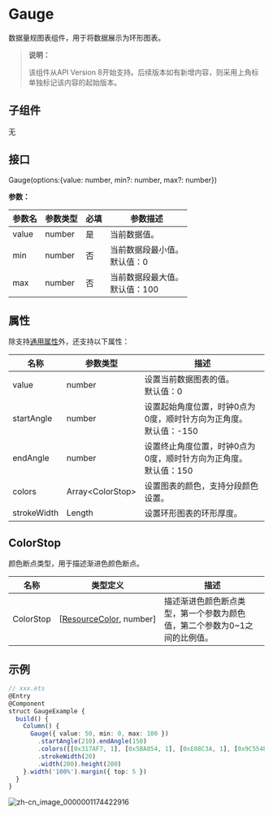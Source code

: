 # Gauge

数据量规图表组件，用于将数据展示为环形图表。


>  **说明：**
>
>  该组件从API Version 8开始支持。后续版本如有新增内容，则采用上角标单独标记该内容的起始版本。


## 子组件

无


## 接口

Gauge(options:{value: number, min?: number, max?: number})

**参数：**

| 参数名 | 参数类型 | 必填 | 参数描述 |
| -------- | -------- | -------- | -------- |
| value | number | 是 | 当前数据值。 |
| min | number | 否 | 当前数据段最小值。<br/>默认值：0 |
| max | number | 否 | 当前数据段最大值。<br/>默认值：100 |

## 属性

除支持[通用属性](ts-universal-attributes-size.md)外，还支持以下属性：

| 名称 | 参数类型 | 描述 |
| -------- | -------- | -------- |
| value | number | 设置当前数据图表的值。<br/>默认值：0 |
| startAngle | number | 设置起始角度位置，时钟0点为0度，顺时针方向为正角度。<br/>默认值：-150 |
| endAngle | number | 设置终止角度位置，时钟0点为0度，顺时针方向为正角度。<br/>默认值：150 |
| colors | Array&lt;ColorStop&gt; | 设置图表的颜色，支持分段颜色设置。 |
| strokeWidth | Length | 设置环形图表的环形厚度。 |

## ColorStop

颜色断点类型，用于描述渐进色颜色断点。

| 名称      | 类型定义             | 描述                                                         |
| --------- | -------------------- | ------------------------------------------------------------ |
| ColorStop | [[ResourceColor](../../ui/ts-types.md#resourcecolor8),&nbsp;number] | 描述渐进色颜色断点类型，第一个参数为颜色值，第二个参数为0~1之间的比例值。 |


## 示例


```ts
// xxx.ets
@Entry
@Component
struct GaugeExample {
  build() {
    Column() {
      Gauge({ value: 50, min: 0, max: 100 })
        .startAngle(210).endAngle(150)
        .colors([[0x317AF7, 1], [0x5BA854, 1], [0xE08C3A, 1], [0x9C554B, 1], [0xD94838, 1]])
        .strokeWidth(20)
        .width(200).height(200)
    }.width('100%').margin({ top: 5 })
  }
}
```

![zh-cn_image_0000001174422916](figures/zh-cn_image_0000001174422916.png)
